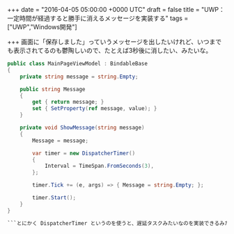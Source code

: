 
+++
date = "2016-04-05 05:00:00 +0000 UTC"
draft = false
title = "UWP：一定時間が経過すると勝手に消えるメッセージを実装する"
tags = ["UWP","Windows開発"]

+++
画面に「保存しました」っていうメッセージを出したいけれど、いつまでも表示されてるのも鬱陶しいので、たとえば3秒後に消したい、みたいな。
```cs
public class MainPageViewModel : BindableBase
{
    private string message = string.Empty;

    public string Message
    {
        get { return message; }
        set { SetProperty(ref message, value); }
    }

    private void ShowMessage(string message)
    {
        Message = message;

        var timer = new DispatcherTimer()
        {
            Interval = TimeSpan.FromSeconds(3),
        };

        timer.Tick += (e, args) => { Message = string.Empty; };

        timer.Start();
    }
}

```とにかく DispatcherTimer というのを使うと、遅延タスクみたいなのを実装できるみたい。Message プロパティの setter に処理をぶち込んでもいいかも？　どういう書き方がキレイな書き方なのかまだよくわかんないな。上級者は ReactibeExtension みたいなのを使いこなして、スッキリ書いちゃうのかもしれないが……。あと、ほんとは XAML だけでできればカッコいいのだろうけれど、自分には無理だった。で、テキトーに作ってみてから思ったのだけど、こういうのはユーザーコントロールにしておけばよさげだよね。というわけで、次回はユーザーコントロールでも作ってみる。


